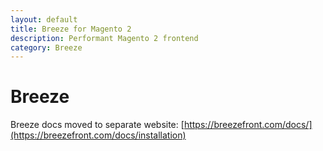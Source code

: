 ```yaml
---
layout: default
title: Breeze for Magento 2
description: Performant Magento 2 frontend
category: Breeze
---
```


# Breeze

Breeze docs moved to separate website: [https://breezefront.com/docs/](https://breezefront.com/docs/installation)
